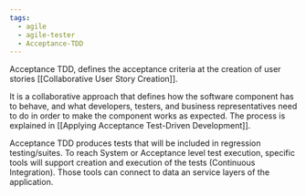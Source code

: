 ```yaml
---
tags:
  - agile
  - agile-tester
  - Acceptance-TDD
---
```

Acceptance TDD, defines the acceptance criteria at the creation of user stories [[Collaborative User Story Creation]].

It is a collaborative approach that defines how the software component has to behave, and what developers, testers, and business representatives need to do in order to make the component works as expected. The process is explained in [[Applying Acceptance Test-Driven Development]].

Acceptance TDD produces tests that will be included in regression testing/suites.
To reach System or Acceptance level test execution, specific tools will support creation and execution of the tests (Continuous Integration). Those tools can connect to data an service layers of the application.

